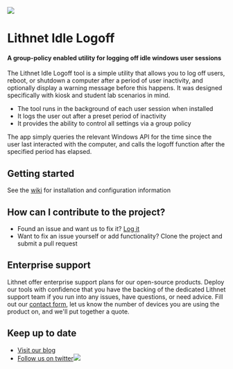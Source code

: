 ![](https://github.com/lithnet/idle-logoff/wiki/images/logo_ex_small.png)
# Lithnet Idle Logoff
#### A group-policy enabled utility for logging off idle windows user sessions

The Lithnet Idle Logoff tool is a simple utility that allows you to log off users, reboot, or shutdown a computer after a period of user inactivity, and optionally display a warning message before this happens. It was designed specifically with kiosk and student lab scenarios in mind. 

- The tool runs in the background of each user session when installed
- It logs the user out after a preset period of inactivity
- It provides the ability to control all settings via a group policy

The app simply queries the relevant Windows API for the time since the user last interacted with the computer, and calls the logoff function after the specified period has elapsed. 

## Getting started
See the [wiki](https://github.com/lithnet/idle-logoff/wiki) for installation and configuration information

## How can I contribute to the project?
* Found an issue and want us to fix it? [Log it](https://github.com/lithnet/idle-logoff/issues)
* Want to fix an issue yourself or add functionality? Clone the project and submit a pull request

## Enterprise support
Lithnet offer enterprise support plans for our open-source products. Deploy our tools with confidence that you have the backing of the dedicated Lithnet support team if you run into any issues, have questions, or need advice. Fill out our [contact form](https://lithnet.io/contact-us), let us know the number of devices you are using the product on, and we'll put together a quote.

## Keep up to date
* [Visit our blog](http://blog.lithnet.io)
* [Follow us on twitter](https://twitter.com/lithnet_io)![](http://twitter.com/favicon.ico)
